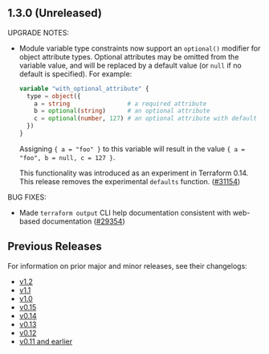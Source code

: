 ## 1.3.0 (Unreleased)

UPGRADE NOTES:

* Module variable type constraints now support an `optional()` modifier for object attribute types. Optional attributes may be omitted from the variable value, and will be replaced by a default value (or `null` if no default is specified). For example:

    ```terraform
    variable "with_optional_attribute" {
      type = object({
        a = string                # a required attribute
        b = optional(string)      # an optional attribute
        c = optional(number, 127) # an optional attribute with default value
      })
    }
    ```

   Assigning `{ a = "foo" }` to this variable will result in the value `{ a = "foo", b = null, c = 127 }`.

    This functionality was introduced as an experiment in Terraform 0.14. This release removes the experimental `defaults` function. ([#31154](https://github.com/hashicorp/terraform/issues/31154))

BUG FIXES:

* Made `terraform output` CLI help documentation consistent with web-based documentation ([#29354](https://github.com/hashicorp/terraform/issues/29354))

## Previous Releases

For information on prior major and minor releases, see their changelogs:

* [v1.2](https://github.com/hashicorp/terraform/blob/v1.2/CHANGELOG.md)
* [v1.1](https://github.com/hashicorp/terraform/blob/v1.1/CHANGELOG.md)
* [v1.0](https://github.com/hashicorp/terraform/blob/v1.0/CHANGELOG.md)
* [v0.15](https://github.com/hashicorp/terraform/blob/v0.15/CHANGELOG.md)
* [v0.14](https://github.com/hashicorp/terraform/blob/v0.14/CHANGELOG.md)
* [v0.13](https://github.com/hashicorp/terraform/blob/v0.13/CHANGELOG.md)
* [v0.12](https://github.com/hashicorp/terraform/blob/v0.12/CHANGELOG.md)
* [v0.11 and earlier](https://github.com/hashicorp/terraform/blob/v0.11/CHANGELOG.md)
